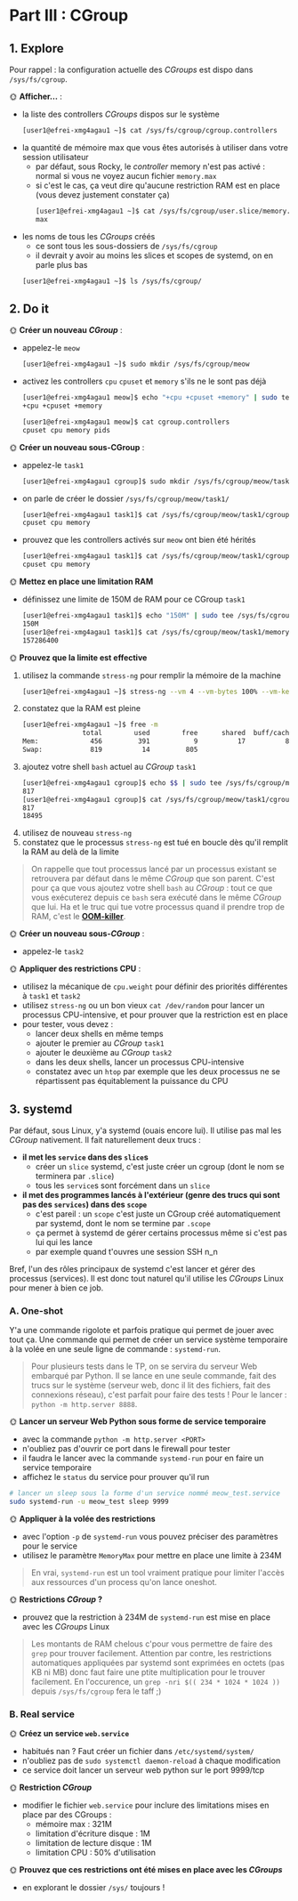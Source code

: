 # Part III : CGroup

## 1. Explore

Pour rappel : la configuration actuelle des *CGroups* est dispo dans `/sys/fs/cgroup`.

🌞 **Afficher...** :

- la liste des controllers *CGroups* dispos sur le système
  ```bash
  [user1@efrei-xmg4agau1 ~]$ cat /sys/fs/cgroup/cgroup.controllers
  ```
- la quantité de mémoire max que vous êtes autorisés à utiliser dans votre session utilisateur
  - par défaut, sous Rocky, le *controller* memory n'est pas activé : normal si vous ne voyez aucun fichier `memory.max`
  - si c'est le cas, ça veut dire qu'aucune restriction RAM est en place (vous devez justement constater ça)
    ```bash
    [user1@efrei-xmg4agau1 ~]$ cat /sys/fs/cgroup/user.slice/memory.max
    max
    ```
- les noms de tous les *CGroups* créés
  - ce sont tous les sous-dossiers de `/sys/fs/cgroup`
  - il devrait y avoir au moins les slices et scopes de systemd, on en parle plus bas
  ```bash
  [user1@efrei-xmg4agau1 ~]$ ls /sys/fs/cgroup/
  ```


## 2. Do it

🌞 **Créer un nouveau *CGroup*** :

- appelez-le `meow`
  ```bash
  [user1@efrei-xmg4agau1 ~]$ sudo mkdir /sys/fs/cgroup/meow
  ```
- activez les controllers `cpu` `cpuset` et `memory` s'ils ne le sont pas déjà
  ```bash
  [user1@efrei-xmg4agau1 meow]$ echo "+cpu +cpuset +memory" | sudo tee /sys/fs/cgroup/cgroup.subtree_control
  +cpu +cpuset +memory

  [user1@efrei-xmg4agau1 meow]$ cat cgroup.controllers
  cpuset cpu memory pids
  ```

🌞 **Créer un nouveau sous-CGroup** :

- appelez-le `task1`
  ```bash
  [user1@efrei-xmg4agau1 cgroup]$ sudo mkdir /sys/fs/cgroup/meow/task1
  ```
- on parle de créer le dossier `/sys/fs/cgroup/meow/task1/`
  ```bash
  [user1@efrei-xmg4agau1 task1]$ cat /sys/fs/cgroup/meow/task1/cgroup.controllers  
  cpuset cpu memory
  ```
- prouvez que les controllers activés sur `meow` ont bien été hérités
  ```bash
  [user1@efrei-xmg4agau1 task1]$ cat /sys/fs/cgroup/meow/task1/cgroup.controllers  
  cpuset cpu memory
  ```

🌞 **Mettez en place une limitation RAM**

- définissez une limite de 150M de RAM pour ce CGroup `task1`
  ```bash
  [user1@efrei-xmg4agau1 task1]$ echo "150M" | sudo tee /sys/fs/cgroup/meow/task1/memory.max
  150M
  [user1@efrei-xmg4agau1 task1]$ cat /sys/fs/cgroup/meow/task1/memory.max
  157286400
  ```

🌞 **Prouvez que la limite est effective**

1. utilisez la commande `stress-ng` pour remplir la mémoire de la machine
   ```bash
   [user1@efrei-xmg4agau1 ~]$ stress-ng --vm 4 --vm-bytes 100% --vm-keep --timeout 30s
   ```
3. constatez que la RAM est pleine
   ```bash
   [user1@efrei-xmg4agau1 ~]$ free -m
                  total        used        free      shared  buff/cache   available
   Mem:             456         391           9          17          85          65
   Swap:            819          14         805
   ```
4. ajoutez votre shell `bash` actuel au *CGroup* `task1`
   ```bash
   [user1@efrei-xmg4agau1 cgroup]$ echo $$ | sudo tee /sys/fs/cgroup/meow/task1/cgroup.procs
   817
   [user1@efrei-xmg4agau1 cgroup]$ cat /sys/fs/cgroup/meow/task1/cgroup.procs
   817
   18495
   ```
5. utilisez de nouveau `stress-ng`
6. constatez que le processus `stress-ng` est tué en boucle dès qu'il remplit la RAM au delà de la limite

> On rappelle que tout processus lancé par un processus existant se retrouvera par défaut dans le même *CGroup* que son parent. C'est pour ça que vous ajoutez votre shell `bash` au *CGroup* : tout ce que vous exécuterez depuis ce `bash` sera exécuté dans le même *CGroup* que lui. Ha et le truc qui tue votre processus quand il prendre trop de RAM, c'est le [**OOM-killer**](https://en.wikipedia.org/wiki/Out_of_memory).

🌞 **Créer un nouveau sous-*CGroup*** :

- appelez-le `task2`

🌞 **Appliquer des restrictions CPU** :

- utilisez la mécanique de `cpu.weight` pour définir des priorités différentes à `task1` et `task2`
- utilisez `stress-ng` ou un bon vieux `cat /dev/random` pour lancer un processus CPU-intensive, et pour prouver que la restriction est en place
- pour tester, vous devez :
  - lancer deux shells en même temps
  - ajouter le premier au *CGroup* `task1`
  - ajouter le deuxième au *CGroup* `task2`
  - dans les deux shells, lancer un processus CPU-intensive
  - constatez avec un `htop` par exemple que les deux processus ne se répartissent pas équitablement la puissance du CPU

## 3. systemd

Par défaut, sous Linux, y'a systemd (ouais encore lui). Il utilise pas mal les *CGroup* nativement. Il fait naturellement deux trucs :

- **il met les `service` dans des `slice`s**
  - créer un `slice` systemd, c'est juste créer un cgroup (dont le nom se terminera par `.slice`)
  - tous les `service`s sont forcément dans un `slice`
- **il met des programmes lancés à l'extérieur (genre des trucs qui sont pas des `services`) dans des `scope`**
  - c'est pareil : un `scope` c'est juste un CGroup créé automatiquement par systemd, dont le nom se termine par `.scope`
  - ça permet à systemd de gérer certains processus même si c'est pas lui qui les lance
  - par exemple quand t'ouvres une session SSH n_n

Bref, l'un des rôles principaux de systemd c'est lancer et gérer des processus (services). Il est donc tout naturel qu'il utilise les *CGroups* Linux pour mener à bien ce job.

### A. One-shot

Y'a une commande rigolote et parfois pratique qui permet de jouer avec tout ça. Une commande qui permet de créer un service système temporaire à la volée en une seule ligne de commande : `systemd-run`.

> Pour plusieurs tests dans le TP, on se servira du serveur Web embarqué par Python. Il se lance en une seule commande, fait des trucs sur le système (serveur web, donc il lit des fichiers, fait des connexions réseau), c'est parfait pour faire des tests ! Pour le lancer : `python -m http.server 8888`.

🌞 **Lancer un serveur Web Python sous forme de service temporaire**

- avec la commande `python -m http.server <PORT>`
- n'oubliez pas d'ouvrir ce port dans le firewall pour tester
- il faudra le lancer avec la commande `systemd-run` pour en faire un service temporaire
- affichez le `status` du service pour prouver qu'il run

```bash
# lancer un sleep sous la forme d'un service nommé meow_test.service
sudo systemd-run -u meow_test sleep 9999
```

🌞 **Appliquer à la volée des restrictions**

- avec l'option `-p` de `systemd-run` vous pouvez préciser des paramètres pour le service
- utilisez le paramètre `MemoryMax` pour mettre en place une limite à 234M

> En vrai, `systemd-run` est un tool vraiment pratique pour limiter l'accès aux ressources d'un process qu'on lance oneshot.

🌞 **Restrictions *CGroup* ?**

- prouvez que la restriction à 234M de `systemd-run` est mise en place avec les *CGroups* Linux

> Les montants de RAM chelous c'pour vous permettre de faire des `grep` pour trouver facilement. Attention par contre, les restrictions automatiques appliquées par systemd sont exprimées en octets (pas KB ni MB) donc faut faire une ptite multiplication pour le trouver facilement. En l'occurence, un `grep -nri $(( 234 * 1024 * 1024 ))` depuis `/sys/fs/cgroup` fera le taff ;)

### B. Real service

🌞 **Créez un service `web.service`**

- habitués nan ? Faut créer un fichier dans `/etc/systemd/system/`
- n'oubliez pas de `sudo systemctl daemon-reload` à chaque modification
- ce service doit lancer un serveur web python sur le port 9999/tcp

🌞 **Restriction *CGroup***

- modifier le fichier `web.service` pour inclure des limitations mises en place par des CGroups :
  - mémoire max : 321M
  - limitation d'écriture disque : 1M
  - limitation de lecture disque : 1M
  - limitation CPU : 50% d'utilisation

🌞 **Prouvez que ces restrictions ont été mises en place avec les *CGroups***

- en explorant le dossier `/sys/` toujours !
